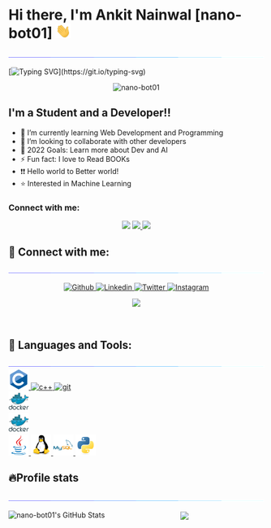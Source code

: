 # Hi there, I'm Ankit Nainwal [nano-bot01] <img src="https://raw.githubusercontent.com/ABSphreak/ABSphreak/master/gifs/Hi.gif" width="30px">
<img src="https://github.com/MLX15/MLX15/blob/master/a.gif"></a>

[![Typing SVG](https://readme-typing-svg.herokuapp.com?font=JetBrains+Mono&color=%23FF3F36&lines=Building+our+future.;Let's+securize+this+world!;Let's+continue+learning!;Let’s+get+after+it+relentlessly!)](https://git.io/typing-svg)

<p align="center"> <img src="https://komarev.com/ghpvc/?username=nano-bot01&label=Profile%20views&color=0e75b6&style=flat" alt="nano-bot01" /> </p>


## I'm a Student  and a Developer!!
- 🌱 I’m currently learning Web Development and Programming
- 👯 I’m looking to collaborate with other developers
- 🥅 2022 Goals: Learn more about Dev and AI
- ⚡ Fun fact: I love to Read BOOKs
- :exclamation::exclamation:  Hello world to Better world!
- :star: Interested in Machine Learning

### Connect with me:

<p align="center">
  <a href="https://github.com/nano-bot01"> 
  <img src="https://user-images.githubusercontent.com/627794/87238756-a790f700-c3d4-11ea-9946-ae4c19fbb831.gif" width="140"></a>
  <a href="https://www.linkedin.com/in/ankit-nainwal-dit/"> 
  <img src="https://user-images.githubusercontent.com/627794/87238688-cd69cc00-c3d3-11ea-99f4-812dfd665b38.gif" width="180"> </a>
   <a href="https://twitter.com/Anku___"> 
  <img src="https://user-images.githubusercontent.com/627794/87238855-1589ee00-c3d6-11ea-8602-36c8c6cad686.gif" width="170"> </a>
</p>

## 💬 Connect with me:
<img src="https://github.com/MLX15/MLX15/blob/master/a.gif"></a>
<p align="center">
<a href="https://github.com/nano-bot01">  
    <img src="https://www.vectorlogo.zone/logos/github/github-tile.svg" alt="Github" height="30" width="30">
</a>
<a href="https://www.linkedin.com/in/ankit-nainwal-dit/">  
    <img src="https://www.vectorlogo.zone/logos/linkedin/linkedin-icon.svg" alt="Linkedin" height="30" width="30">
</a>

  <a href="https://twitter.com/Anku___">  
    <img src="https://www.vectorlogo.zone/logos/twitter/twitter-icon.svg" alt="Twitter" height="30" width="30">
</a>
  
  <a href="https://www.instagram.com/anku_nainwal/">  
    <img src="https://www.vectorlogo.zone/logos/instagram/instagram-icon.svg" alt="Instagram" height="30" width="30">
</a>

  <p align="center"> 
  <img src="https://cdn.dribbble.com/users/1059583/screenshots/4171367/coding-freak.gif" width="400" />
</p>
<br />

## 🎯 Languages and Tools:

<img src="https://github.com/MLX15/MLX15/blob/master/a.gif"></a>
<a href="https://www.cprogramming.com/" target="_blank"> <img src="https://raw.githubusercontent.com/devicons/devicon/master/icons/c/c-original.svg" alt="c" width="40" height="40"/> </a> <a href="https://www.w3schools.com/css/" target="_blank">  <a href="https://isocpp.org/" target="_blank"> <img src="https://raw.githubusercontent.com/jmnote/z-icons/master/svg/cpp.svg" alt="c++" width="40" height="40"/> </a>     <a href="https://git-scm.com/" target="_blank"> <img src="https://raw.githubusercontent.com/jmnote/z-icons/master/svg/git.svg" alt="git" width="40" height="40"/> </a>   
<a href="https://www.docker.com/" target="_blank"> <img src="https://raw.githubusercontent.com/devicons/devicon/master/icons/docker/docker-original-wordmark.svg" alt="docker" width="40" height="40"/> </a>   
<a href="https://www.figma.com/" target="_blank">  <img src="https://raw.githubusercontent.com/devicons/devicon/master/icons/docker/docker-original-wordmark.svg" alt="docker" width="40" height="40"/> </a>   
 <a href="https://www.java.com" target="_blank"> <img src="https://raw.githubusercontent.com/devicons/devicon/master/icons/java/java-original.svg" alt="java" width="40" height="40"/> </a>    <a href="https://www.linux.org/" target="_blank"> <img src="https://raw.githubusercontent.com/devicons/devicon/master/icons/linux/linux-original.svg" alt="linux" width="40" height="40"/> </a>     <a href="https://www.mysql.com/" target="_blank"> <img src="https://raw.githubusercontent.com/devicons/devicon/master/icons/mysql/mysql-original-wordmark.svg" alt="mysql" width="40" height="40"/> </a> <a href="https://www.python.org" target="_blank"> <img src="https://raw.githubusercontent.com/devicons/devicon/master/icons/python/python-original.svg" alt="python" width="40" height="40"/> </a> </p>
  
<!--  <img src="https://raw.githubusercontent.com/devicons/devicon/master/icons/postgresql/postgresql-original-wordmark.svg" alt="postgresql" width="40" height="40"/> 
 <a href="https://www.gnu.org/software/bash/" target="_blank"> <img src="https://www.vectorlogo.zone/logos/gnu_bash/gnu_bash-icon.svg" alt="bash" width="40" height="40"/> </a>  ONR6VI3FZI2TSB6ZUOUCUGILIYNMGL5S2GIOFTEHAWQPWX6HWJ6C767KCI
-->

## <p align="left">🔥Profile stats</p>
  <img src="https://github.com/MLX15/MLX15/blob/master/a.gif"></a>
<br>
<div align=center>
  <a href="#" title="nano-bot01">
    <img width="315" align="center" src="https://github-readme-stats.vercel.app/api/top-langs/?username=nano-bot01&hide=c%23,powershell,Mathematica,Ruby,Objective-C,Objective-C%2b%2b,Cuda&title_color=61dafb&text_color=ffffff&icon_color=61dafb&bg_color=20232a&langs_count=8&layout=compact&border_color=61dafb&hide_border=true" />
  </a>


  <img align="left" alt="nano-bot01's GitHub Stats" src="https://github-readme-stats.vercel.app/api?username=nano-bot01&show_icons=true&hide_border=false&title_color=ff652f&icon_color=FFE400&bg_color=09131B&text_color=ffffff&border_color=0c1a25" />

